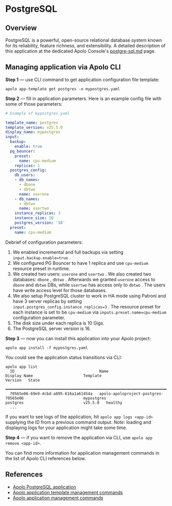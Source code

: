 # PostgreSQL

## Overview

PostgreSQL is a powerful, open-source relational database system known for its reliability, feature richness, and extensibility. A detailed description of this application at the dedicated Apolo Console's  [postgre-sql.md](../../../apolo-console/apps/available-apps/postgre-sql.md "mention") page.

## Managing application via Apolo CLI

**Step 1** — use CLI command to get application configuration file template:

`apolo app-template get postgres -o mypostgres.yaml`&#x20;

**Step 2** —  fill in application parameters. Here is an example config file with some of those parameters:

```yaml
# Example of mypostgres.yaml

template_name: postgres
template_version: v25.5.0
display_name: mypostgres
input:
  backup:
    enable: true
  pg_bouncer:
    preset:
      name: cpu-medium
    replicas: 1
  postgres_config:
    db_users:
    - db_names:
      - dbone
      - dbtwo
      name: userone
    - db_names:
      - dbtwo
      name: usertwo
    instance_replicas: 3
    instance_size: 10
    postgres_version: '16'
  preset:
    name: cpu-medium
```

Debrief of configuration parameters:

1. We enabled incremental and full backups via setting `input.backup.enable=true` .
2. We configured PG Bouncer to have 1 replica and use `cpu-medium` resource preset in runtime.
3. We created two users: `userone` and `usertwo` . We also created two databases: `dbone` , `dbtwo` . Afterwards we granted `userone` access to `dbone` and `dbtwo` DBs, while `usertwo` has access only to `dbtwo` . The users have write access level for those databases.
4. We also setup PostgreSQL cluster to work in HA mode using Patroni and have 3 server replicas by setting `input.postgres_config.instance_replicas=3` . The resource preset for each instance is set to be `cpu-medium` via `inputs.preset.name=cpu-medium` configuration parameter.
5. The disk size under each replica is 10 Gigs.
6. The PostgreSQL server version is 16.

**Step 3** — now you can install this application into your Apolo project:

`apolo app install -f mypostgres.yaml`&#x20;

You could see the application status transitions via CLI:

```
apolo app list
  ID                                     Name                                                          Display Name                      Template                          Version   State     
 ━━━━━━━━━━━━━━━━━━━━━━━━━━━━━━━━━━━━━━━━━━━━━━━━━━━━━━━━━━━━━━━━━━━━━━━━━━━━━━━━━━━━━━━━━━━━━━━━━━━━━━━━━━━━━━━━━━━━━━━━━━━━━━━━━━━━━━━━━━━━━━━━━━━━━━━━━━━━━━━━━━━━━━━━━━━━━━━━━━━━━━━━━━━━━ 
  70565e06-69e9-4cbd-a895-616a1a61454a   apolo-apoloproject-postgres-70565e06                          mypostgres                        postgres                          v25.5.0   healthy   
  ...
```

If you want to see logs of the application, hit `apolo app logs <app-id>` supplying the ID from a previous command output. _Note:_ loading and displaying logs for your application might take some time.

**Step 4** — if you want to remove the application via CLI, use `apolo app remove <app-id>`.

You can find more information for application management commands in the list of Apolo CLI references below.

## References

* [Apolo PostgreSQL application](../../../apolo-console/apps/available-apps/postgre-sql.md)
* [Apolo application template management commands](https://app.gitbook.com/s/-MOkWy7dB5MDbkSII8iF/commands/app-template)
* [Apolo application management commands](https://app.gitbook.com/s/-MOkWy7dB5MDbkSII8iF/commands/app)
